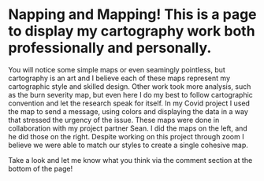# Napping and Mapping! This is a page to display my cartography work both professionally and personally. 
You will notice some simple maps or even seamingly pointless, but cartography is an art and I believe each of these maps represent my cartographic style and skilled design.
Other work took more analysis, such as the burn severity map, but even here I do my best to follow cartographic convention and let the research speak for itself.
In my Covid project I used the map to send a message, using colors and displaying the data in a way that stressed the urgency of the issue. These maps were done in collaboration
with my project partner Sean. I did the maps on the left, and he did those on the right. Despite working on this project through zoom I believe we were able to match our styles
to create a single cohesive map. 

Take a look and let me know what you think via the comment section at the bottom of the page!
